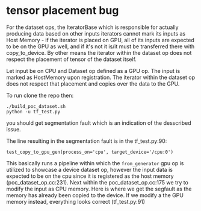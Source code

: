# tensor placement bug
For the dataset ops, the IteratorBase which is responsible for actually producing data based on other inputs iterators cannot mark its inputs as Host Memory - if the iterator is placed on GPU, all of its inputs are expected to be on the GPU as well, and if it's not it is/it must be transferred there with copy_to_device. By other means the iterator within the dataset op does not respect the placement of tensor of the dataset itself. 

Let input be on CPU and Dataset op defined as a GPU op. The input is marked as HostMemory upon registration. The iterator within the dataset op does not respect that placement and copies over the data to the GPU.

To run clone the repo then:

```
./build_poc_dataset.sh 
python -u tf_test.py 
```
you should get segmentation fault which is an indication of the desscribed issue.

The line resulting in the segmentation fault is in the tf_test.py:90:

```test_copy_to_gpu_gen(process_on='cpu', target_device='/cpu:0')```

This basically runs a pipeline within which the `from_generator` gpu op is utilized to showcase a device dataset op, however the input data is expected to be on the cpu since it is registered as the host memory (poc_dataset_op.cc:231). Next within the poc_dataset_op.cc:175 we try to modify the input as CPU memory. Here is where we get the segfault as the memory has already been copied to the device.
If we modify a the GPU memory instead, everything looks correct (tf_test.py:91)





